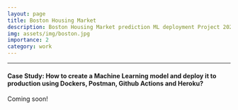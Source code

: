 ```yaml
---
layout: page
title: Boston Housing Market
description: Boston Housing Market prediction ML deployment Project 2023
img: assets/img/boston.jpg
importance: 2
category: work
---
```



---

#### Case Study: How to create a Machine Learning model and deploy it to production using Dockers, Postman, Github Actions and Heroku?

Coming soon!

